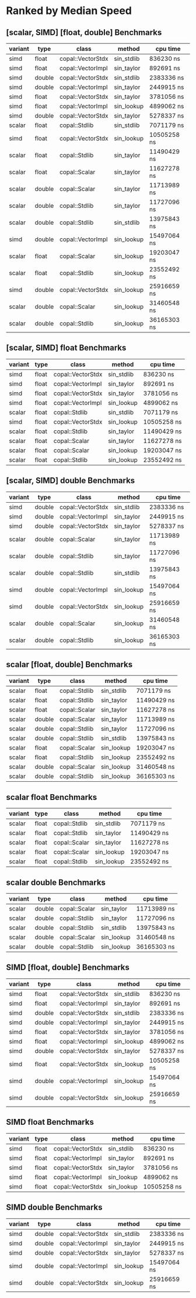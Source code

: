 # Ranked by Median Speed

## [scalar, SIMD] [float, double] Benchmarks
 variant | type   | class             | method     | cpu time    
---------|--------|-------------------|------------|-------------
 simd    | float  | copal::VectorStdx | sin_stdlib | 836230 ns   
 simd    | float  | copal::VectorImpl | sin_taylor | 892691 ns   
 simd    | double | copal::VectorStdx | sin_stdlib | 2383336 ns  
 simd    | double | copal::VectorImpl | sin_taylor | 2449915 ns  
 simd    | float  | copal::VectorStdx | sin_taylor | 3781056 ns  
 simd    | float  | copal::VectorImpl | sin_lookup | 4899062 ns  
 simd    | double | copal::VectorStdx | sin_taylor | 5278337 ns  
 scalar  | float  | copal::Stdlib     | sin_stdlib | 7071179 ns  
 simd    | float  | copal::VectorStdx | sin_lookup | 10505258 ns 
 scalar  | float  | copal::Stdlib     | sin_taylor | 11490429 ns 
 scalar  | float  | copal::Scalar     | sin_taylor | 11627278 ns 
 scalar  | double | copal::Scalar     | sin_taylor | 11713989 ns 
 scalar  | double | copal::Stdlib     | sin_taylor | 11727096 ns 
 scalar  | double | copal::Stdlib     | sin_stdlib | 13975843 ns 
 simd    | double | copal::VectorImpl | sin_lookup | 15497064 ns 
 scalar  | float  | copal::Scalar     | sin_lookup | 19203047 ns 
 scalar  | float  | copal::Stdlib     | sin_lookup | 23552492 ns 
 simd    | double | copal::VectorStdx | sin_lookup | 25916659 ns 
 scalar  | double | copal::Scalar     | sin_lookup | 31460548 ns 
 scalar  | double | copal::Stdlib     | sin_lookup | 36165303 ns 


## [scalar, SIMD] float Benchmarks
 variant | type  | class             | method     | cpu time    
---------|-------|-------------------|------------|-------------
 simd    | float | copal::VectorStdx | sin_stdlib | 836230 ns   
 simd    | float | copal::VectorImpl | sin_taylor | 892691 ns   
 simd    | float | copal::VectorStdx | sin_taylor | 3781056 ns  
 simd    | float | copal::VectorImpl | sin_lookup | 4899062 ns  
 scalar  | float | copal::Stdlib     | sin_stdlib | 7071179 ns  
 simd    | float | copal::VectorStdx | sin_lookup | 10505258 ns 
 scalar  | float | copal::Stdlib     | sin_taylor | 11490429 ns 
 scalar  | float | copal::Scalar     | sin_taylor | 11627278 ns 
 scalar  | float | copal::Scalar     | sin_lookup | 19203047 ns 
 scalar  | float | copal::Stdlib     | sin_lookup | 23552492 ns 


## [scalar, SIMD] double Benchmarks
 variant | type   | class             | method     | cpu time    
---------|--------|-------------------|------------|-------------
 simd    | double | copal::VectorStdx | sin_stdlib | 2383336 ns  
 simd    | double | copal::VectorImpl | sin_taylor | 2449915 ns  
 simd    | double | copal::VectorStdx | sin_taylor | 5278337 ns  
 scalar  | double | copal::Scalar     | sin_taylor | 11713989 ns 
 scalar  | double | copal::Stdlib     | sin_taylor | 11727096 ns 
 scalar  | double | copal::Stdlib     | sin_stdlib | 13975843 ns 
 simd    | double | copal::VectorImpl | sin_lookup | 15497064 ns 
 simd    | double | copal::VectorStdx | sin_lookup | 25916659 ns 
 scalar  | double | copal::Scalar     | sin_lookup | 31460548 ns 
 scalar  | double | copal::Stdlib     | sin_lookup | 36165303 ns 


## scalar [float, double] Benchmarks
 variant | type   | class         | method     | cpu time    
---------|--------|---------------|------------|-------------
 scalar  | float  | copal::Stdlib | sin_stdlib | 7071179 ns  
 scalar  | float  | copal::Stdlib | sin_taylor | 11490429 ns 
 scalar  | float  | copal::Scalar | sin_taylor | 11627278 ns 
 scalar  | double | copal::Scalar | sin_taylor | 11713989 ns 
 scalar  | double | copal::Stdlib | sin_taylor | 11727096 ns 
 scalar  | double | copal::Stdlib | sin_stdlib | 13975843 ns 
 scalar  | float  | copal::Scalar | sin_lookup | 19203047 ns 
 scalar  | float  | copal::Stdlib | sin_lookup | 23552492 ns 
 scalar  | double | copal::Scalar | sin_lookup | 31460548 ns 
 scalar  | double | copal::Stdlib | sin_lookup | 36165303 ns 


## scalar float Benchmarks
 variant | type  | class         | method     | cpu time    
---------|-------|---------------|------------|-------------
 scalar  | float | copal::Stdlib | sin_stdlib | 7071179 ns  
 scalar  | float | copal::Stdlib | sin_taylor | 11490429 ns 
 scalar  | float | copal::Scalar | sin_taylor | 11627278 ns 
 scalar  | float | copal::Scalar | sin_lookup | 19203047 ns 
 scalar  | float | copal::Stdlib | sin_lookup | 23552492 ns 


## scalar double Benchmarks
 variant | type   | class         | method     | cpu time    
---------|--------|---------------|------------|-------------
 scalar  | double | copal::Scalar | sin_taylor | 11713989 ns 
 scalar  | double | copal::Stdlib | sin_taylor | 11727096 ns 
 scalar  | double | copal::Stdlib | sin_stdlib | 13975843 ns 
 scalar  | double | copal::Scalar | sin_lookup | 31460548 ns 
 scalar  | double | copal::Stdlib | sin_lookup | 36165303 ns 


## SIMD [float, double] Benchmarks
 variant | type   | class             | method     | cpu time    
---------|--------|-------------------|------------|-------------
 simd    | float  | copal::VectorStdx | sin_stdlib | 836230 ns   
 simd    | float  | copal::VectorImpl | sin_taylor | 892691 ns   
 simd    | double | copal::VectorStdx | sin_stdlib | 2383336 ns  
 simd    | double | copal::VectorImpl | sin_taylor | 2449915 ns  
 simd    | float  | copal::VectorStdx | sin_taylor | 3781056 ns  
 simd    | float  | copal::VectorImpl | sin_lookup | 4899062 ns  
 simd    | double | copal::VectorStdx | sin_taylor | 5278337 ns  
 simd    | float  | copal::VectorStdx | sin_lookup | 10505258 ns 
 simd    | double | copal::VectorImpl | sin_lookup | 15497064 ns 
 simd    | double | copal::VectorStdx | sin_lookup | 25916659 ns 


## SIMD float Benchmarks
 variant | type  | class             | method     | cpu time    
---------|-------|-------------------|------------|-------------
 simd    | float | copal::VectorStdx | sin_stdlib | 836230 ns   
 simd    | float | copal::VectorImpl | sin_taylor | 892691 ns   
 simd    | float | copal::VectorStdx | sin_taylor | 3781056 ns  
 simd    | float | copal::VectorImpl | sin_lookup | 4899062 ns  
 simd    | float | copal::VectorStdx | sin_lookup | 10505258 ns 


## SIMD double Benchmarks
 variant | type   | class             | method     | cpu time    
---------|--------|-------------------|------------|-------------
 simd    | double | copal::VectorStdx | sin_stdlib | 2383336 ns  
 simd    | double | copal::VectorImpl | sin_taylor | 2449915 ns  
 simd    | double | copal::VectorStdx | sin_taylor | 5278337 ns  
 simd    | double | copal::VectorImpl | sin_lookup | 15497064 ns 
 simd    | double | copal::VectorStdx | sin_lookup | 25916659 ns 
